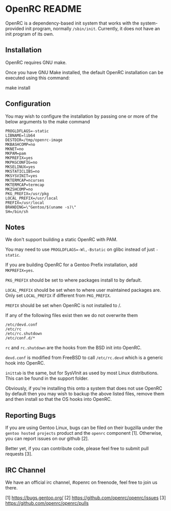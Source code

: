 OpenRC README
=============

OpenRC is a dependency-based init system that works with the
system-provided init program, normally `/sbin/init`. Currently, it does
not have an init program of its own.

## Installation

OpenRC requires GNU make.

Once you have GNU Make installed, the default OpenRC installation can be
executed using this command:

make install

## Configuration

You may wish to configure the installation by passing one or more of the
below arguments to the make command

```
PROGLDFLAGS=-static
LIBNAME=lib64
DESTDIR=/tmp/openrc-image
MKBASHCOMP=no
MKNET=no
MKPAM=pam
MKPREFIX=yes
MKPKGCONFIG=no
MKSELINUX=yes
MKSTATICLIBS=no
MKSYSVINIT=yes
MKTERMCAP=ncurses
MKTERMCAP=termcap
MKZSHCOMP=no
PKG_PREFIX=/usr/pkg
LOCAL_PREFIX=/usr/local
PREFIX=/usr/local
BRANDING=\"Gentoo/$(uname -s)\"
SH=/bin/sh
```

## Notes

We don't support building a static OpenRC with PAM.

You may need to use `PROGLDFLAGS=-Wl,-Bstatic` on glibc instead of just `-static`.

If you are building OpenRC for a Gentoo Prefix installation, add `MKPREFIX=yes`.

`PKG_PREFIX` should be set to where packages install to by default.

`LOCAL_PREFIX` should be set when to where user maintained packages are.
Only set `LOCAL_PREFIX` if different from `PKG_PREFIX`.

`PREFIX` should be set when OpenRC is not installed to /.

If any of the following files exist then we do not overwrite them

```
/etc/devd.conf
/etc/rc
/etc/rc.shutdown
/etc/conf.d/*
```

`rc` and `rc.shutdown` are the hooks from the BSD init into OpenRC.

`devd.conf` is modified from FreeBSD to call `/etc/rc.devd` which is a
generic hook into OpenRC.

`inittab` is the same, but for SysVInit as used by most Linux distributions.
This can be found in the support folder.

Obviously, if you're installing this onto a system that does not use
OpenRC by default then you may wish to backup the above listed files,
remove them and then install so that the OS hooks into OpenRC.

## Reporting Bugs

If you are using Gentoo Linux, bugs can be filed on their bugzilla under
the `gentoo hosted projects` product and the `openrc` component [1].
Otherwise, you can report issues on our github [2].

Better yet, if you can contribute code, please feel free to submit pull
requests [3].

## IRC Channel

We have an official irc channel, #openrc on freenode, feel free to join
us there.

[1]	https://bugs.gentoo.org/
[2]	https://github.com/openrc/openrc/issues
[3]	https://github.com/openrc/openrc/pulls
